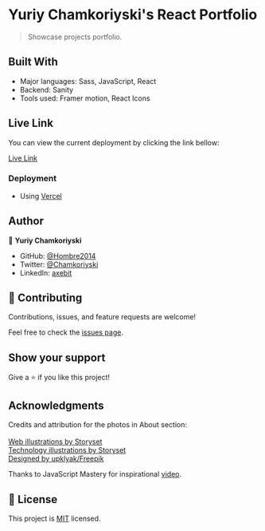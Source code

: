 # Yuriy Chamkoriyski's React Portfolio

> Showcase projects portfolio.
## Built With

- Major languages: Sass, JavaScript, React
- Backend: Sanity
- Tools used: Framer motion, React Icons

## Live Link

You can view the current deployment by clicking the link bellow:

[Live Link](https://hombre2014.github.io/react_portfolio/)
### Deployment

- Using [Vercel](https://vercel.com)
## Author

👤 **Yuriy Chamkoriyski**

- GitHub: [@Hombre2014](https://github.com/Hombre2014)
- Twitter: [@Chamkoriyski](https://twitter.com/Chamkoriyski)
- LinkedIn: [axebit](https://linkedin.com/in/axebit)

## 🤝 Contributing

Contributions, issues, and feature requests are welcome!

Feel free to check the [issues page](https://github.com/Hombre/react_portfolio/issues).

## Show your support

Give a ⭐️ if you like this project!

## Acknowledgments

Credits and attribution for the photos in About section:</br>
</br>
[Web illustrations by Storyset](https://storyset.com/web)</br>
[Technology illustrations by Storyset](https://storyset.com/technology)</br>
[Designed by upklyak/Freepik](http://www.freepik.com)</br>

Thanks to JavaScript Mastery for inspirational [video](https://www.youtube.com/watch?v=3HNyXCPDQ7Q).
## 📝 License

This project is [MIT](./license.md) licensed.
